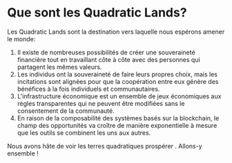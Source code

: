 # Que sont les Quadratic Lands?

Les Quadratic Lands sont la destination vers laquelle nous espérons amener le monde:

1. Il existe de nombreuses possibilités de créer une souveraineté financière tout en travaillant côte à côte avec des personnes qui partagent les mêmes valeurs.
2. Les individus ont la souveraineté de faire leurs propres choix, mais les incitations sont alignées pour que la coopération entre eux génère des bénéfices à la fois individuels et communautaires.
3. L'infrastructure économique est un ensemble de jeux économiques aux règles transparentes qui ne peuvent être modifiées sans le consentement de la communauté.
4. En raison de la composabilité des systèmes basés sur la blockchain, le champ des opportunités va croître de manière exponentielle à mesure que les outils se combinent les uns aux autres.

Nous avons hâte de voir les terres quadratiques prospérer . Allons-y ensemble !

